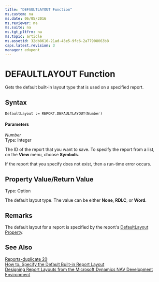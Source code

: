 ```yaml
---
title: "DEFAULTLAYOUT Function"
ms.custom: na
ms.date: 06/05/2016
ms.reviewer: na
ms.suite: na
ms.tgt_pltfrm: na
ms.topic: article
ms.assetid: 32db8616-21ad-43e5-9fc6-2a77908063b8
caps.latest.revision: 3
manager: edupont
---
```

# DEFAULTLAYOUT Function
Gets the default built\-in layout type that is used on a specified report.  
  
## Syntax  
  
```  
DefaultLayout := REPORT.DEFAULTLAYOUT(Number)  
```  
  
#### Parameters  
 *Number*  
 Type: Integer  
  
 The ID of the report that you want to save. To specify the report from a list, on the **View** menu, choose **Symbols**.  
  
 If the report that you specify does not exist, then a run\-time error occurs.  
  
## Property Value\/Return Value  
 Type: Option  
  
 The default layout type. The value can be either **None**, **RDLC**, or **Word**.  
  
## Remarks  
 The default layout for a report is specified by the report's [DefaultLayout Property](../dynamics-nav/DefaultLayout-Property.md).  
  
## See Also  
 [Reports\-duplicate 20](../dynamics-nav/Reports-duplicate-20.md)   
 [How to. Specify the Default Built\-in Report Layout](../dynamics-nav/How-to.-Specify-the-Default-Built-in-Report-Layout.md)   
 [Designing Report Layouts from the Microsoft Dynamics NAV Development Environment](../dynamics-nav/Designing-Report-Layouts-from-the-Microsoft-Dynamics-NAV-Development-Environment.md)